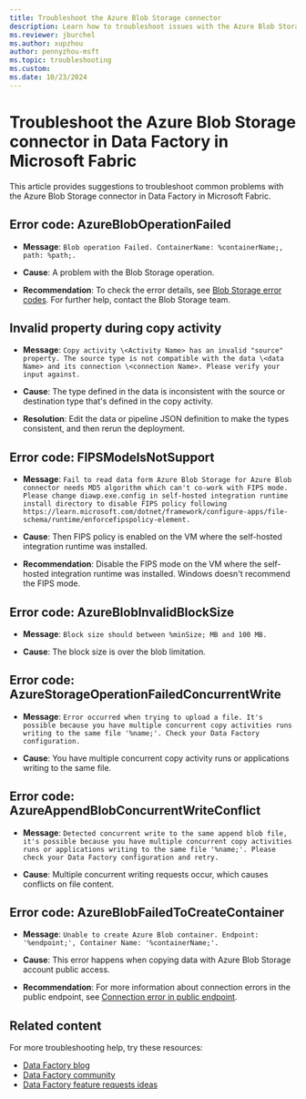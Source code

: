 ```yaml
---
title: Troubleshoot the Azure Blob Storage connector
description: Learn how to troubleshoot issues with the Azure Blob Storage connector in Data Factory in Microsoft Fabric.
ms.reviewer: jburchel
ms.author: xupzhou
author: pennyzhou-msft
ms.topic: troubleshooting
ms.custom:
ms.date: 10/23/2024
---
```


# Troubleshoot the Azure Blob Storage connector in Data Factory in Microsoft Fabric

This article provides suggestions to troubleshoot common problems with the Azure Blob Storage connector in Data Factory in Microsoft Fabric.

## Error code: AzureBlobOperationFailed

- **Message**: `Blob operation Failed. ContainerName: %containerName;, path: %path;.`

- **Cause**: A problem with the Blob Storage operation.

- **Recommendation**: To check the error details, see [Blob Storage error codes](/rest/api/storageservices/blob-service-error-codes). For further help, contact the Blob Storage team.

## Invalid property during copy activity

- **Message**: `Copy activity \<Activity Name> has an invalid "source" property. The source type is not compatible with the data \<data Name> and its connection \<connection Name>. Please verify your input against.`

- **Cause**: The type defined in the data is inconsistent with the source or destination type that's defined in the copy activity.

- **Resolution**: Edit the data or pipeline JSON definition to make the types consistent, and then rerun the deployment.

## Error code: FIPSModeIsNotSupport

- **Message**: `Fail to read data form Azure Blob Storage for Azure Blob connector needs MD5 algorithm which can't co-work with FIPS mode. Please change diawp.exe.config in self-hosted integration runtime install directory to disable FIPS policy following https://learn.microsoft.com/dotnet/framework/configure-apps/file-schema/runtime/enforcefipspolicy-element.`

- **Cause**: Then FIPS policy is enabled on the VM where the self-hosted integration runtime was installed.

- **Recommendation**: Disable the FIPS mode on the VM where the self-hosted integration runtime was installed. Windows doesn't recommend the FIPS mode.

## Error code: AzureBlobInvalidBlockSize

- **Message**: `Block size should between %minSize; MB and 100 MB.`

- **Cause**: The block size is over the blob limitation.

## Error code: AzureStorageOperationFailedConcurrentWrite

- **Message**: `Error occurred when trying to upload a file. It's possible because you have multiple concurrent copy activities runs writing to the same file '%name;'. Check your Data Factory configuration.`

- **Cause**: You have multiple concurrent copy activity runs or applications writing to the same file.

## Error code: AzureAppendBlobConcurrentWriteConflict

- **Message**: `Detected concurrent write to the same append blob file, it's possible because you have multiple concurrent copy activities runs or applications writing to the same file '%name;'. Please check your Data Factory configuration and retry.`

- **Cause**: Multiple concurrent writing requests occur, which causes conflicts on file content.

## Error code: AzureBlobFailedToCreateContainer

- **Message**: `Unable to create Azure Blob container. Endpoint: '%endpoint;', Container Name: '%containerName;'.`

- **Cause**: This error happens when copying data with Azure Blob Storage account public access.

- **Recommendation**: For more information about connection errors in the public endpoint, see [Connection error in public endpoint](/azure/data-factory/security-and-access-control-troubleshoot-guide#connection-error-in-public-endpoint).

## Related content

For more troubleshooting help, try these resources:

- [Data Factory blog](https://blog.fabric.microsoft.com/blog/category/data-factory)
- [Data Factory community](https://community.fabric.microsoft.com/t5/Data-Factory-preview-Community/ct-p/datafactory)
- [Data Factory feature requests ideas](https://ideas.fabric.microsoft.com/)
